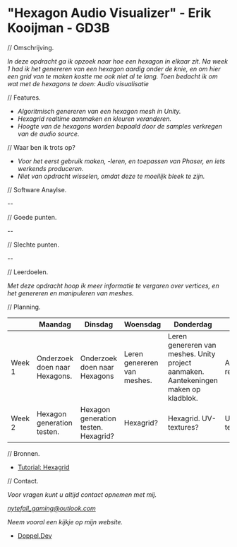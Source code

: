 # "Hexagon Audio Visualizer" - Erik Kooijman - GD3B

// Omschrijving.

*In deze opdracht ga ik opzoek naar hoe een hexagon in elkaar zit.
Na week 1 had ik het genereren van een hexagon aardig onder de knie, en om hier een grid van te maken kostte me ook niet al te lang.
Toen bedacht ik om wat met de hexagons te doen: Audio visualisatie*

// Features.

- *Algoritmisch genereren van een hexagon mesh in Unity.*
- *Hexagrid realtime aanmaken en kleuren veranderen.*
- *Hoogte van de hexagons worden bepaald door de samples verkregen van de audio source.*


// Waar ben ik trots op?

- *Voor het eerst gebruik maken, -leren, en toepassen van Phaser, en iets werkends produceren.*
- *Niet van opdracht wisselen, omdat deze te moeilijk bleek te zijn.*

// Software Anaylse.

--

// Goede punten.

--

// Slechte punten.

--

// Leerdoelen.

*Met deze opdracht hoop ik meer informatie te vergaren over vertices, en het genereren en manipuleren van meshes.*

// Planning.

|         | Maandag | Dinsdag| Woensdag | Donderdag | Vrijdag |
| --- | --- | --- | --- | --- | --- |
| Week 1 | Onderzoek doen naar Hexagons. | Onderzoek doen naar Hexagons | Leren genereren van meshes. | Leren genereren van meshes. Unity project aanmaken. Aantekeningen maken op kladblok. | Aanmaken repository.  |
| Week 2 | Hexagon generation testen. | Hexagon generation testen. Hexagrid? | Hexagrid? | Hexagrid. UV-textures? | UV-textures? |

// Bronnen.

- [Tutorial: Hexagrid](https://catlikecoding.com/unity/tutorials/hex-map/part-1/?fbclid=IwAR1bABcbuWJYgTvsh0kwDb6mzmi-yohDB1pfmanip7hVHou-iMXBVQohpqc)

// Contact.

*Voor vragen kunt u altijd contact opnemen met mij.*

*nytefall_gaming@outlook.com*

*Neem vooral een kijkje op mijn website.*

- [Doppel.Dev](https://doppel.dev)
